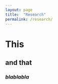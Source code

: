 ```yaml
---
layout: page
title:  "Research"
permalink: /research/
---
```


# This 

## and that 

### _blablabla_ 